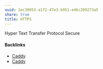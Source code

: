 ```yaml
---
uuid: 1ec39053-a1f2-47e3-b951-e46c209273a5
share: true
title: HTTPS
---
```

Hyper Text Transfer Protocol Secure

#### Backlinks

* [Caddy](/eddb09d0-9b00-4d82-abfe-2ba84c188dfa)
* [Caddy](/eddb09d0-9b00-4d82-abfe-2ba84c188dfa)